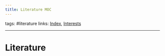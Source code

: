 ```yaml
---
title: Literature MOC
---
```

tags: #literature
links: [Index](out/index-archived.md), [Interests](out/040-interests-moc.md)

---
# Literature